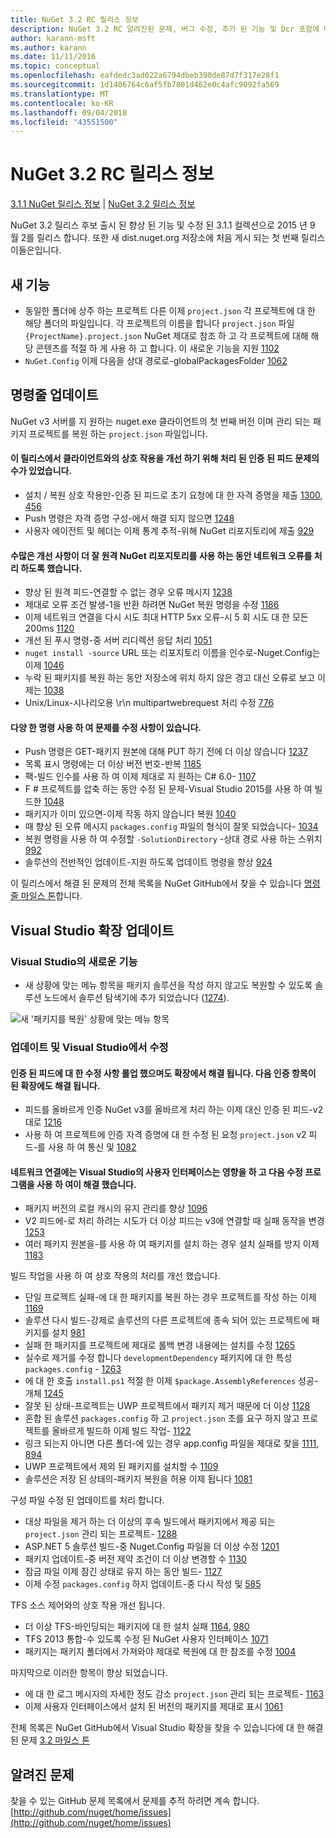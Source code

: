 ```yaml
---
title: NuGet 3.2 RC 릴리스 정보
description: NuGet 3.2 RC 알려진된 문제, 버그 수정, 추가 된 기능 및 Dcr 포함에 대 한 릴리스 정보입니다.
author: karann-msft
ms.author: karann
ms.date: 11/11/2016
ms.topic: conceptual
ms.openlocfilehash: eafdedc3ad022a6794dbeb390de87d7f317e28f1
ms.sourcegitcommit: 1d1406764c6af5fb7801d462e0c4afc9092fa569
ms.translationtype: MT
ms.contentlocale: ko-KR
ms.lasthandoff: 09/04/2018
ms.locfileid: "43551500"
---
```

# <a name="nuget-32-rc-release-notes"></a>NuGet 3.2 RC 릴리스 정보

[3.1.1 NuGet 릴리스 정보](../release-notes/nuget-3.1.1.md) | [NuGet 3.2 릴리스 정보](../release-notes/nuget-3.2.md)

NuGet 3.2 릴리스 후보 출시 된 향상 된 기능 및 수정 된 3.1.1 컬렉션으로 2015 년 9 월 2를 릴리스 합니다.  또한 새 dist.nuget.org 저장소에 처음 게시 되는 첫 번째 릴리스 이들은입니다.

## <a name="new-features"></a>새 기능

* 동일한 폴더에 상주 하는 프로젝트 다른 이제 `project.json` 각 프로젝트에 대 한 해당 폴더의 파일입니다.  각 프로젝트의 이름을 합니다 `project.json` 파일 `{ProjectName}.project.json` NuGet 제대로 참조 하 고 각 프로젝트에 대해 해당 콘텐츠를 적절 하 게 사용 하 고 합니다.  이 새로운 기능을 지원 [1102](https://github.com/NuGet/Home/issues/1102)
* `NuGet.Config` 이제 다음을 상대 경로로-globalPackagesFolder [1062](https://github.com/NuGet/Home/issues/1062)

## <a name="command-line-updates"></a>명령줄 업데이트

NuGet v3 서버를 지 원하는 nuget.exe 클라이언트의 첫 번째 버전 이며 관리 되는 패키지 프로젝트를 복원 하는 `project.json` 파일입니다.

#### <a name="there-were-a-number-of-authenticated-feed-issues-that-were-addressed-in-this-release-to-improve-interactions-with-the-client"></a>이 릴리스에서 클라이언트와의 상호 작용을 개선 하기 위해 처리 된 인증 된 피드 문제의 수가 있었습니다.

* 설치 / 복원 상호 작용만-인증 된 피드로 초기 요청에 대 한 자격 증명을 제출 [1300](https://github.com/NuGet/Home/issues/1300), [456](https://github.com/NuGet/Home/issues/456)
* Push 명령은 자격 증명 구성-에서 해결 되지 않으면 [1248](https://github.com/NuGet/Home/issues/1248)
* 사용자 에이전트 및 헤더는 이제 통계 추적-위해 NuGet 리포지토리에 제출 [929](https://github.com/NuGet/Home/issues/929)

#### <a name="we-made-a-number-of-improvements-to-better-handle-network-failures-while-attempting-to-work-with-a-remote-nuget-repository"></a>수많은 개선 사항이 더 잘 원격 NuGet 리포지토리를 사용 하는 동안 네트워크 오류를 처리 하도록 했습니다.

* 향상 된 원격 피드-연결할 수 없는 경우 오류 메시지 [1238](https://github.com/NuGet/Home/issues/1238)
* 제대로 오류 조건 발생-1을 반환 하려면 NuGet 복원 명령을 수정 [1186](https://github.com/NuGet/Home/issues/1186)
* 이제 네트워크 연결을 다시 시도 최대 HTTP 5xx 오류-시 5 회 시도 대 한 모든 200ms [1120](https://github.com/NuGet/Home/issues/1120)
* 개선 된 푸시 명령-중 서버 리디렉션 응답 처리 [1051](https://github.com/NuGet/Home/issues/1051)
* `nuget install -source` URL 또는 리포지토리 이름을 인수로-Nuget.Config는 이제 [1046](https://github.com/NuGet/Home/issues/1046)
* 누락 된 패키지를 복원 하는 동안 저장소에 위치 하지 않은 경고 대신 오류로 보고 이제는 [1038](https://github.com/NuGet/Home/issues/1038)
* Unix/Linux-시나리오용 \r\n multipartwebrequest 처리 수정 [776](https://github.com/NuGet/Home/issues/776)

#### <a name="there-are-a-number-of-fixes-to-issues-with-various-commands"></a>다양 한 명령 사용 하 여 문제를 수정 사항이 있습니다.

* Push 명령은 GET-패키지 원본에 대해 PUT 하기 전에 더 이상 않습니다 [1237](https://github.com/NuGet/Home/issues/1237)
* 목록 표시 명령에는 더 이상 버전 번호-반복 [1185](https://github.com/NuGet/Home/issues/1185)
* 팩-빌드 인수를 사용 하 여 이제 제대로 지 원하는 C# 6.0- [1107](https://github.com/NuGet/Home/issues/1107)
* F # 프로젝트를 압축 하는 동안 수정 된 문제-Visual Studio 2015를 사용 하 여 빌드한 [1048](https://github.com/NuGet/Home/issues/1048)
* 패키지가 이미 있으면-이제 작동 하지 않습니다 복원 [1040](https://github.com/NuGet/Home/issues/1040)
* 때 향상 된 오류 메시지 `packages.config` 파일의 형식이 잘못 되었습니다- [1034](https://github.com/NuGet/Home/issues/1034)
* 복원 명령을 사용 하 여 수정할 `-SolutionDirectory` -상대 경로 사용 하는 스위치 [992](https://github.com/NuGet/Home/issues/992)
* 솔루션의 전반적인 업데이트-지원 하도록 업데이트 명령을 향상 [924](https://github.com/NuGet/Home/issues/924)

이 릴리스에서 해결 된 문제의 전체 목록을 NuGet GitHub에서 찾을 수 있습니다 [명령줄 마일스 톤](https://github.com/nuget/home/issues?utf8=%E2%9C%93&q=is%3Aissue+milestone%3A3.2.0-commandline+is%3Aclosed+-label%3AClosedAs%3ADuplicate)합니다.

## <a name="visual-studio-extension-updates"></a>Visual Studio 확장 업데이트

### <a name="new-features-in-visual-studio"></a>Visual Studio의 새로운 기능

* 새 상황에 맞는 메뉴 항목을 패키지 솔루션을 작성 하지 않고도 복원할 수 있도록 솔루션 노드에서 솔루션 탐색기에 추가 되었습니다 ([1274](https://github.com/NuGet/Home/issues/1274)).

![새 '패키지를 복원' 상황에 맞는 메뉴 항목](./media/NuGet-3.2/newContextMenu.png)

### <a name="updates-and-fixes-in-visual-studio"></a>업데이트 및 Visual Studio에서 수정

#### <a name="the-fixes-for-authenticated-feeds-were-rolled-up-and-addressed-in-the-extension-as-well--the-following-authentication-items-were-also-addressed-in-the-extension"></a>인증 된 피드에 대 한 수정 사항 롤업 했으며도 확장에서 해결 됩니다.  다음 인증 항목이 된 확장에도 해결 됩니다.

* 피드를 올바르게 인증 NuGet v3를 올바르게 처리 하는 이제 대신 인증 된 피드-v2 대로 [1216](https://github.com/NuGet/Home/issues/1216)
* 사용 하 여 프로젝트에 인증 자격 증명에 대 한 수정 된 요청 `project.json` v2 피드-를 사용 하 여 통신 및 [1082](https://github.com/NuGet/Home/issues/1082)

#### <a name="network-connectivity-had-affected-the-user-interface-in-visual-studio-and-we-addressed-this-with-the-following-fixes"></a>네트워크 연결에는 Visual Studio의 사용자 인터페이스는 영향을 하 고 다음 수정 프로그램을 사용 하 여이 해결 했습니다.

* 패키지 버전의 로컬 캐시의 유지 관리를 향상 [1096](https://github.com/NuGet/Home/issues/1096)
* V2 피드에-로 처리 하려는 시도가 더 이상 피드는 v3에 연결할 때 실패 동작을 변경 [1253](https://github.com/NuGet/Home/issues/1253)
* 여러 패키지 원본을-를 사용 하 여 패키지를 설치 하는 경우 설치 실패를 방지 이제 [1183](https://github.com/NuGet/Home/issues/1183)

빌드 작업을 사용 하 여 상호 작용의 처리를 개선 했습니다.

* 단일 프로젝트 실패-에 대 한 패키지를 복원 하는 경우 프로젝트를 작성 하는 이제 [1169](https://github.com/NuGet/Home/issues/1169)
* 솔루션 다시 빌드-강제로 솔루션의 다른 프로젝트에 종속 되어 있는 프로젝트에 패키지를 설치 [981](https://github.com/NuGet/Home/issues/981)
* 실패 한 패키지를 프로젝트에 제대로 롤백 변경 내용에는 설치를 수정 [1265](https://github.com/NuGet/Home/issues/1265)
* 실수로 제거를 수정 합니다 `developmentDependency` 패키지에 대 한 특성 `packages.config`  -  [1263](https://github.com/NuGet/Home/issues/1263)
* 에 대 한 호출 `install.ps1` 적절 한 이제 `$package.AssemblyReferences` 성공-개체 [1245](https://github.com/NuGet/Home/issues/1245)
* 잘못 된 상태-프로젝트는 UWP 프로젝트에서 패키지 제거 때문에 더 이상 [1128](https://github.com/NuGet/Home/issues/1128)
* 혼합 된 솔루션 `packages.config` 하 고 `project.json` 초를 요구 하지 않고 프로젝트를 올바르게 빌드하 이제 빌드 작업- [1122](https://github.com/NuGet/Home/issues/1122)
* 링크 되는지 아니면 다른 폴더-에 있는 경우 app.config 파일을 제대로 찾을 [1111](https://github.com/NuGet/Home/issues/1111), [894](https://github.com/NuGet/Home/issues/894)
* UWP 프로젝트에서 제외 된 패키지를 설치할 수 [1109](https://github.com/NuGet/Home/issues/1109)
* 솔루션은 저장 된 상태의-패키지 복원을 허용 이제 됩니다 [1081](https://github.com/NuGet/Home/issues/1081)


구성 파일 수정 된 업데이트를 처리 합니다.

* 대상 파일을 제거 하는 더 이상의 후속 빌드에서 패키지에서 제공 되는 `project.json` 관리 되는 프로젝트- [1288](https://github.com/NuGet/Home/issues/1288)
* ASP.NET 5 솔루션 빌드-중 Nuget.Config 파일을 더 이상 수정 [1201](https://github.com/NuGet/Home/issues/1201)
* 패키지 업데이트-중 버전 제약 조건이 더 이상 변경할 수 [1130](https://github.com/NuGet/Home/issues/1130)
* 잠금 파일 이제 잠긴 상태로 유지 하는 동안 빌드- [1127](https://github.com/NuGet/Home/issues/1127)
* 이제 수정 `packages.config` 하지 업데이트-중 다시 작성 및 [585](https://github.com/NuGet/Home/issues/585)


TFS 소스 제어와의 상호 작용 개선 됩니다.

* 더 이상 TFS-바인딩되는 패키지에 대 한 설치 실패 [1164](https://github.com/NuGet/Home/issues/1164), [980](https://github.com/NuGet/Home/issues/980)
* TFS 2013 통합-수 있도록 수정 된 NuGet 사용자 인터페이스 [1071](https://github.com/NuGet/Home/issues/1071)
* 패키지는 패키지 폴더에서 가져와야 제대로 복원에 대 한 참조를 수정 [1004](https://github.com/NuGet/Home/issues/1004)

마지막으로 이러한 항목이 향상 되었습니다.

* 에 대 한 로그 메시지의 자세한 정도 감소 `project.json` 관리 되는 프로젝트- [1163](https://github.com/NuGet/Home/issues/1163)
* 이제 사용자 인터페이스에서 설치 된 버전의 패키지를 제대로 표시 [1061](https://github.com/NuGet/Home/issues/1061)


전체 목록은 NuGet GitHub에서 Visual Studio 확장을 찾을 수 있습니다에 대 한 해결 된 문제 [3.2 마일스 톤](https://github.com/nuget/home/issues?q=is%3Aissue+is%3Aclosed+-label%3AClosedAs%3ADuplicate+milestone%3A3.2)

## <a name="known-issues"></a>알려진 문제

찾을 수 있는 GitHub 문제 목록에서 문제를 추적 하려면 계속 합니다. [http://github.com/nuget/home/issues](http://github.com/nuget/home/issues)